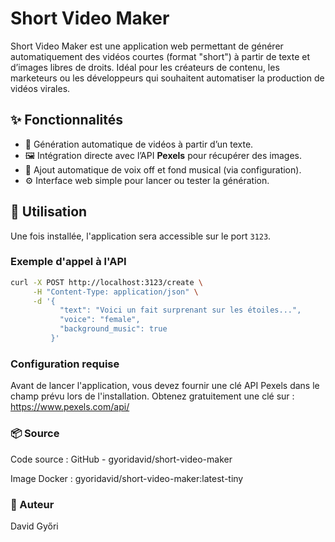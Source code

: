 # Short Video Maker

Short Video Maker est une application web permettant de générer automatiquement des vidéos courtes (format "short") à partir de texte et d’images libres de droits. Idéal pour les créateurs de contenu, les marketeurs ou les développeurs qui souhaitent automatiser la production de vidéos virales.

## ✨ Fonctionnalités

- 🔁 Génération automatique de vidéos à partir d’un texte.
- 🖼️ Intégration directe avec l’API **Pexels** pour récupérer des images.
- 🧠 Ajout automatique de voix off et fond musical (via configuration).
- ⚙️ Interface web simple pour lancer ou tester la génération.

## 🚀 Utilisation

Une fois installée, l'application sera accessible sur le port `3123`.

### Exemple d'appel à l'API

```bash
curl -X POST http://localhost:3123/create \
     -H "Content-Type: application/json" \
     -d '{
           "text": "Voici un fait surprenant sur les étoiles...",
           "voice": "female",
           "background_music": true
         }'
```

### Configuration requise
Avant de lancer l'application, vous devez fournir une clé API Pexels dans le champ prévu lors de l'installation.
Obtenez gratuitement une clé sur : https://www.pexels.com/api/

### 📦 Source
Code source : GitHub - gyoridavid/short-video-maker

Image Docker : gyoridavid/short-video-maker:latest-tiny

### 🧠 Auteur
David Győri
